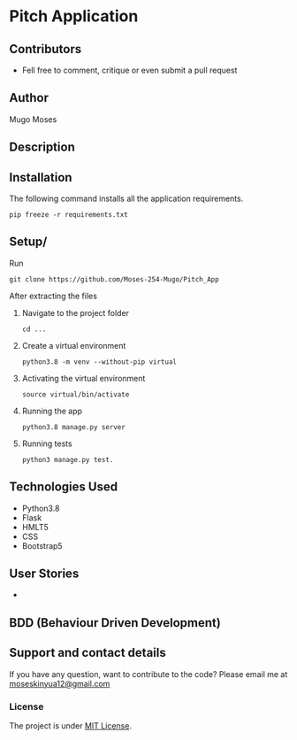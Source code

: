# Pitch Application
## Contributors 
* Fell free to comment, critique or even submit a pull request

## Author
Mugo Moses

## Description

## Installation 
The following command installs all the application requirements.

    pip freeze -r requirements.txt

## Setup/ 
Run

    git clone https://github.com/Moses-254-Mugo/Pitch_App

After extracting the files
 1. Navigate to the project folder

        cd ...
 2. Create a virtual environment

        python3.8 -m venv --without-pip virtual

 3. Activating the virtual environment

        source virtual/bin/activate

 4. Running the app

        python3.8 manage.py server

 5. Running tests

        python3 manage.py test.

## Technologies Used
* Python3.8
* Flask
* HMLT5
* CSS
* Bootstrap5

## User Stories
* 

## BDD (Behaviour Driven Development)


## Support and contact details
If you have any question, want to contribute to the code? Please email me at 
moseskinyua12@gmail.com
### License
The project is under [MIT License](LICENSE).